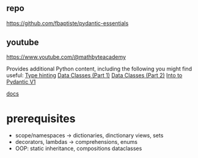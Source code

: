 #

## repo
https://github.com/fbaptiste/pydantic-essentials

## youtube
https://www.youtube.com/@mathbyteacademy

Provides additional Python content, including the following you might find useful:
[Type hinting](https://www.youtube.com/watch?v=iqhOyZUT1Es)
[Data Classes (Part 1)](https://www.youtube.com/watch?v=2P0i119GXNQ)
[Data Classes (Part 2)](https://www.youtube.com/watch?v=e_jeuDDYuOE)
[Into to Pydantic V1](https://www.youtube.com/watch?v=gb3arRysqMo)


[docs](https://docs.pydantic.dev/latest/)

# prerequisites

- scope/namespaces -> dictionaries, dinctionary views, sets
- decorators, lambdas -> comprehensions, enums
- OOP: static
    inheritance, compositions
    dataclasses